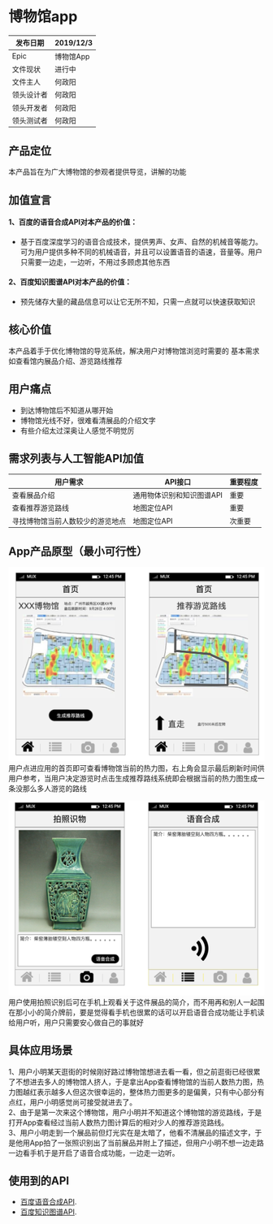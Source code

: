 # 博物馆app

发布日期 | 2019/12/3 
-|-
Epic | 博物馆App |
文件现状 | 进行中 |
文件主人 | 何政阳 |
领头设计者 | 何政阳 |
领头开发者 | 何政阳 |
领头测试者 | 何政阳 |

## 产品定位
本产品旨在为广大博物馆的参观者提供导览，讲解的功能

## 加值宣言
#### 1、百度的语音合成API对本产品的价值：
* 基于百度深度学习的语音合成技术，提供男声、女声、自然的机械音等能力。可为用户提供多种不同的机械语音，并且可以设置语音的语速，音量等。用户只需要一边走，一边听，不用过多顾虑其他东西

#### 2、百度知识图谱API对本产品的价值：
* 预先储存大量的藏品信息可以让它无所不知，只需一点就可以快速获取知识

## 核心价值
本产品着手于优化博物馆的导览系统，解决用户对博物馆浏览时需要的 基本需求如查看馆内展品介绍、游览路线推荐

## 用户痛点
* 到达博物馆后不知道从哪开始
* 博物馆光线不好，很难看清展品的介绍文字
* 有些介绍太过深奥让人感觉不明觉厉

## 需求列表与人工智能API加值
用户需求 | API接口 | 重要程度 
-|-|-
查看展品介绍 | 通用物体识别和知识图谱API | 重要 |
查看推荐游览路线 | 地图定位API | 重要 |
寻找博物馆当前人数较少的游览地点 | 地图定位API | 次重要 |

## App产品原型（最小可行性）
![博物馆热力图](https://github.com/SunnyHe1999/API_ML_AI_Museum/blob/master/%E5%8D%9A%E7%89%A9%E9%A6%86%E7%83%AD%E5%8A%9B%E5%9B%BE.png)
用户点进应用的首页即可查看博物馆当前的热力图，右上角会显示最后刷新时间供用户参考，当用户决定游览时点击生成推荐路线系统即会根据当前的热力图生成一条没那么多人游览的路线

![博物馆识别](https://github.com/SunnyHe1999/API_ML_AI_Museum/blob/master/%E5%8D%9A%E7%89%A9%E9%A6%86%E8%AF%86%E5%88%AB.png)
用户使用拍照识别后可在手机上观看关于这件展品的简介，而不用再和别人一起围在那小小的简介牌前，要是觉得看手机也很累的话可以开启语音合成功能让手机读给用户听，用户只需要安心做自己的事就好

## 具体应用场景
1、用户小明某天逛街的时候刚好路过博物馆想进去看一看，但之前逛街已经很累了不想进去多人的博物馆人挤人，于是拿出App查看博物馆的当前人数热力图，热力图越红表示越多人但这次很幸运的，整体热力图更多的是偏黄，只有中心部分有点红，用户小明感觉尚可接受就进去了。  
2、由于是第一次来这个博物馆，用户小明并不知道这个博物馆的游览路线，于是打开App查看经过当前人数热力图计算后的相对少人的推荐游览路线。  
3、用户小明走到一个展品前但灯光实在是太暗了，他看不清展品的描述文字，于是他用App拍了一张照识别出了当前展品并附上了描述，但用户小明不想一边走路一边看手机于是开启了语音合成功能，一边走一边听。  

## 使用到的API
* [百度语音合成API](https://ai.baidu.com/tech/speech/tts?track=cp:ainsem|pf:pc|pp:chanpin-yuyin|pu:yuyin-yuyinhecheng-pinpai|ci:|kw:10003541). 
* [百度知识图谱API](https://ai.baidu.com/tech/cognitive). 

